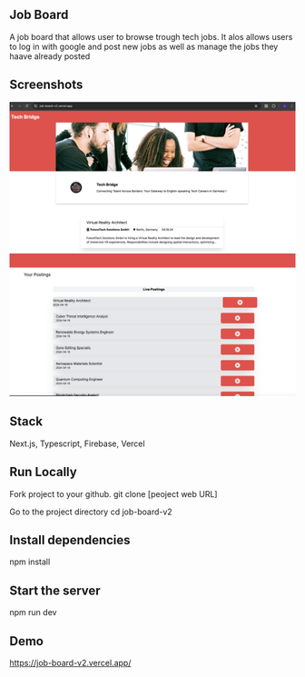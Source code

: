 ## Job Board

A job board that allows user to browse trough tech jobs. It alos allows users to log in with google and post new jobs as well as manage the jobs they haave already posted


## Screenshots
![Alt text](techbridge.png?raw=true "techbridge")
<br/>
![Alt text](tech-bridge-jobs.png?raw=true "jobs")


## Stack
Next.js, Typescript, Firebase, Vercel


## Run Locally
Fork project to your github.
git clone [peoject web URL]

Go to the project directory
cd job-board-v2

## Install dependencies
npm install

## Start the server 
npm run dev

## Demo
https://job-board-v2.vercel.app/

